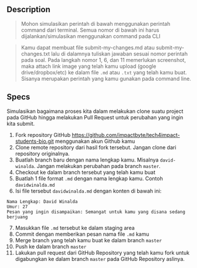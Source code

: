 ## Description
> Mohon simulasikan perintah di bawah menggunakan perintah command dari terminal. Semua nomor di bawah ini harus dijalankan/simulasikan menggunakan command pada CLI

> Kamu dapat membuat file submit-my-changes.md atau submit-my-changes.txt lalu di dalamnya tuliskan jawaban sesuai nomor perintah pada soal. Pada langkah nomor 1, 6, dan 11 memerlukan screenshot, maka attach link image yang telah kamu upload (google drive/dropbox/etc) ke dalam file `.md` atau `.txt` yang telah kamu buat. Sisanya merupakan perintah yang kamu gunakan pada command line.

## Specs

Simulasikan bagaimana proses kita dalam melakukan clone suatu project pada GitHub hingga melakukan Pull Request untuk perubahan yang ingin kita submit.

1. Fork repository GitHub https://github.com/impactbyte/tech4impact-students-bio.git menggunakan akun Github kamu
2. Clone remote repository dari hasil fork tersebut. Jangan clone dari repository originalnya.
3. Buatlah branch baru dengan nama lengkap kamu. Misalnya `david-winalda`. Jangan melakukan perubahan pada branch `master`.
4. Checkout ke dalam branch tersebut yang telah kamu buat
5. Buatlah 1 file format `.md` dengan nama lengkap kamu. Contoh `davidwinalda.md`
6. Isi file tersebut `davidwinalda.md` dengan konten di bawah ini:
```
Nama Lengkap: David Winalda
Umur: 27
Pesan yang ingin disampaikan: Semangat untuk kamu yang disana sedang berjuang
```
7. Masukkan file `.md` tersebut ke dalam staging area
8. Commit dengan memberikan pesan nama file `.md` kamu
9. Merge branch yang telah kamu buat ke dalam branch `master`
10. Push ke dalam branch `master`
11. Lakukan pull request dari GitHub Repository yang telah kamu fork untuk digabungkan ke dalam branch `master` pada GitHub Repository aslinya.
